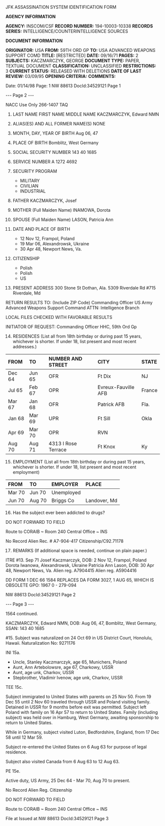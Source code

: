 JFK ASSASSINATION SYSTEM
IDENTIFICATION FORM

**AGENCY INFORMATION**

**AGENCY:** INSCOM/CSF
**RECORD NUMBER:** 194-10003-10338
**RECORDS SERIES:** INTELLIGENCE/COUNTERINTELLIGENCE SOURCES

**DOCUMENT INFORMATION**

**ORIGINATOR:** USA
**FROM:** 59TH ORD GP
**TO:** USA ADVANCED WEAPONS SUPPORT COMD
**TITLE:** [RESTRICTED]
**DATE:** 09/16/71
**PAGES:** 2
**SUBJECTS:** KACZMARCZYK, GEORGE
**DOCUMENT TYPE:** PAPER, TEXTUAL DOCUMENT
**CLASSIFICATION:** UNCLASSIFIED
**RESTRICTIONS:** 3
**CURRENT STATUS:** RELEASED WITH DELETIONS
**DATE OF LAST REVIEW:** 03/09/95
**OPENING CRITERIA:**
**COMMENTS:**

Date: 01/14/98
Page: 1
NW 88613 DocId:34529121 Page 1

--- Page 2 ---

NACC Use Only
266-1407
TAQ

1.  LAST NAME FIRST NAME MIDDLE NAME
    KACZMARCZYK, Edward NMN
2.  ALIAS(ES) AND ALL FORMER NAME(S)
    NONE
3.  MONTH, DAY, YEAR OF BIRTH
    Aug 06, 47
4.  PLACE OF BIRTH
    Bomblitz, West Germany
5.  SOCIAL SECURITY NUMBER
    143 40 1685
6.  SERVICE NUMBER
    A 1272 4692
7.  SECURITY PROGRAM

    *   MILITARY
    *   CIVILIAN
    *   INDUSTRIAL
8.  FATHER
    KACZMARCZYK, Josef
9.  MOTHER (Full Maiden Name)
    INAMOWA, Dorota
10. SPOUSE (Full Maiden Name)
    LASON, Patricia Ann
11. DATE AND PLACE OF BIRTH

    *   12 Nov 12, Frampol, Poland
    *   19 Mar 06, Alexandrowsk, Ukraine
    *   30 Apr 48, Newport News, Va.
12. CITIZENSHIP

    *   Polish
    *   Polish
    *   US
13. PRESENT ADDRESS
    300 Stone St
    Dothan, Ala.
    5309 Riverdale Rd #715
    Riverdale, Md

RETURN RESULTS TO:
(Include ZIP Code)
Commanding Officer
US Army Advanced Weapons Support Command
ATTN: Intelligence Branch

LOCAL FILES CHECKED WITH FAVORABLE RESULTS

INITIATOR OF REQUEST:
Commanding Officer
HHC, 59th Ord Gp

14. RESIDENCES (List all from 18th birthday or during past 15 years, whichever is shorter. If under 18, list present and most recent addresses.)

| FROM   | TO     | NUMBER AND STREET    | CITY                | STATE |
| :----- | :----- | :------------------- | :------------------ | :---- |
| Dec 64 | Jun 65 | OFR                  | Ft Dix              | NJ    |
| Jul 65 | Feb 67 | OPR                  | Evreux-Fauville AFB | France|
| Mar 67 | Jan 68 | OFR                  | Patrick AFB         | Fla.  |
| Jan 68 | Mar 69 | UPR                  | Ft Sill             | Okla  |
| Apr 69 | Mar 70 | OPR                  | RVN                 |       |
| Aug 70 | Aug 71 | 4313 I Rose Terrace | Ft Knox             | Ky    |

15. EMPLOYMENT (List all from 18th birthday or during past 15 years, whichever is shorter. If under 18, list present and most recent employment)

| FROM   | TO     | EMPLOYER   | PLACE        |
| :----- | :----- | :--------- | :----------- |
| Mar 70 | Jun 70 | Unemployed |              |
| Jun 70 | Aug 70 | Briggs Co  | Landover, Md |

16. Has the subject ever been addicted to drugs?

DO NOT FORWARD TO FIELD

Route to CORAIB ~ Room 240
Central Office ~ INS

No Record
Alien Rec. # A7-904-417
Citizenship/C92.71178

17. REMARKS (If additional space is needed, continue on plain paper.)

ITRE #13. Sep 71
Josef Kaczmarczyk, DOB: 2 Nov 12, Frampol, Poland
Dorota Iwanowa, Alexandrowsk, Ukraine
Patricia Ann Lason, DOB: 30 Apr 48, Newport News, Va.
Alien reg. A7904415
Alien reg. A5904416

DD FORM 1 DEC 66 1584
REPLACES DA FORM 3027, 1 AUG 65, WHICH IS OBSOLETE GPO: 1967 0 - 279-094

NW 88613 DocId:34529121 Page 2

--- Page 3 ---

1564 continued.

KACZMARCZYK, Edward NMN, DOB: Aug 06, 47, Bomblitz, West Germany, SSAN: 143 40 1685

#15. Subject was naturalized on 24 Oct 69 in US District Court, Honolulu, Hawaii. Naturalization No: 9271176

INI 15a.

*   Uncle, Stanley Kaczmarczyk, age 65, Munichers, Poland
*   Aunt, Ann Artebolowsre, age 67, Charkowy, USSR
*   Aunt, age unk, Charkov, USSR
*   Stepbrother, Vladimir Ivenow, age unk, Charkov, USSR

TEE 15c.

Subject immigrated to United States with parents on 25 Nov 50. From 19 Dec 55 until 2 Nov 60 traveled through USSR and Poland visiting family. Detained in USSR for 9 months before exit was permitted. Subject left Poland with family on 16 Apr 57 to return to United States. Family (including subject) was held over in Hamburg, West Germany, awaiting sponsorship to return to United States.

While in Germany, subject visited Luton, Bedfordshire, England, from 17 Dec 58 until 12 Mar 59.

Subject re-entered the United States on 6 Aug 63 for purpose of legal residence.

Subject also visited Canada from 6 Aug 63 to 12 Aug 63.

PE 15e.

Active duty, US Army, 25 Dec 64 - Mar 70, Aug 70 to present.

No Record
Alien Reg.
Citizenship

DO NOT FORWARD TO FIELD

Route to CORAIB ~ Room 240
Central Office ~ INS

File at
Issued at
NW 88613 DocId:34529121 Page 3
